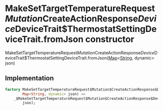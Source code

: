 


# MakeSetTargetTemperatureRequest$Mutation$CreateActionResponse$Device$DeviceTrait$ThermostatSettingDeviceTrait.fromJson constructor







MakeSetTargetTemperatureRequest$Mutation$CreateActionResponse$Device$DeviceTrait$ThermostatSettingDeviceTrait.fromJson([Map](https://api.flutter.dev/flutter/dart-core/Map-class.html)&lt;[String](https://api.flutter.dev/flutter/dart-core/String-class.html), dynamic> json)





## Implementation

```dart
factory MakeSetTargetTemperatureRequest$Mutation$CreateActionResponse$Device$DeviceTrait$ThermostatSettingDeviceTrait.fromJson(
        Map<String, dynamic> json) =>
    _$MakeSetTargetTemperatureRequest$Mutation$CreateActionResponse$Device$DeviceTrait$ThermostatSettingDeviceTraitFromJson(
        json);
```







